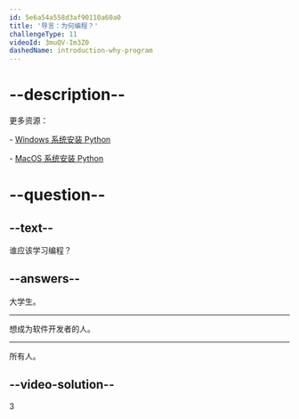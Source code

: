 ```yaml
---
id: 5e6a54a558d3af90110a60a0
title: '导言：为何编程？'
challengeType: 11
videoId: 3muQV-Im3Z0
dashedName: introduction-why-program
---
```


# --description--

更多资源：

\- [Windows 系统安装 Python](https://youtu.be/F7mtLrYzZP8)

\- [MacOS 系统安装 Python](https://youtu.be/wfLnZP-4sZw)

# --question--

## --text--

谁应该学习编程？

## --answers--

大学生。

---

想成为软件开发者的人。

---

所有人。

## --video-solution--

3

